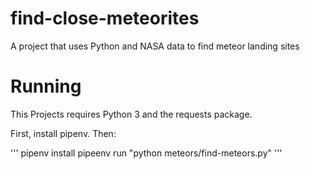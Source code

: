# find-close-meteorites
A project that uses Python and NASA data to find meteor landing sites

# Running
This Projects requires Python 3 and the requests package.

First, install pipenv. Then:

'''
pipenv install
pipeenv run "python meteors/find-meteors.py"
'''
